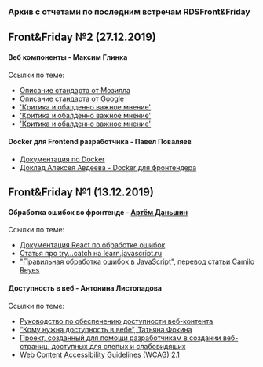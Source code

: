 ### Архив с отчетами по последним встречам RDSFront&Friday 

## Front&Friday №2 (27.12.2019)

#### Веб компоненты - Максим Глинка
Ссылки по теме:
- [Описание стандарта от Мозилла](https://developer.mozilla.org/ru/docs/Web/Web_Components)
- [Описание стандарта от Google](https://developers.google.com/web/fundamentals/web-components/)
- ['Критика и обалденно важное мнение'](https://tproger.ru/translations/web-components/)
- ['Критика и обалденно важное мнение'](https://habr.com/ru/post/457010/)
- ['Критика и обалденно важное мнение'](https://habr.com/ru/post/443032/)

#### Docker для Frontend разработчика - Павел Поваляев
- [Документация по Docker](https://docs.docker.com/)
- [Доклад Алексея Авдеева - Docker для фронтендера](https://habr.com/ru/post/478932/)

## Front&Friday №1 (13.12.2019)

#### Обработка ошибок во фронтенде - [Артём Даньшин](https://github.com/ArtDanshin)
Ссылки по теме:
- [Документация React по обработке ошибок](https://reactjs.org/docs/error-boundaries.html)
- [Статья про try...catch на learn.javascript.ru](https://learn.javascript.ru/exception)
- ["Правильная обработка ошибок в JavaScript", перевод статьи Camilo Reyes](https://habr.com/ru/company/mailru/blog/282149/)

#### Доступность в веб - Антонина Листопадова
Ссылки по теме:
- [Руководство по обеспечению доступности веб-контента](https://slabovid.ru/info/wcag2.0/)
- [“Кому нужна доступность в вебе“, Татьяна Фокина](https://medium.com/@fokinatatiana/кому-нужна-доступность-в-вебе-6a86dc3e532f#90a7)
- [Проект, созданный для помощи разработчикам в создании веб-страниц, доступных для слепых и слабовидящих](https://weblind.ru)
- [Web Content Accessibility Guidelines (WCAG) 2.1](https://w3.org/TR/WCAG21/)
